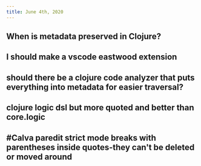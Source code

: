 ```yaml
---
title: June 4th, 2020
---
```


## When is metadata preserved in Clojure?

## I should make a vscode eastwood extension

## should there be a clojure code analyzer that puts everything into metadata for easier traversal?

## clojure logic dsl but more quoted and better than core.logic

## #Calva paredit strict mode breaks with parentheses inside quotes-they can't be deleted or moved around
